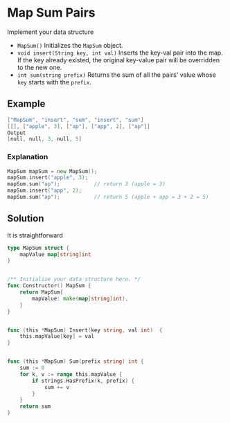 # Map Sum Pairs
Implement your data structure
- `MapSum()` Initializes the `MapSum` object.
- `void insert(String key, int val)` Inserts the key-val pair into the map. If the key already existed, the original key-value pair will be overridden to the new one.
- `int sum(string prefix)` Returns the sum of all the pairs' value whose `key` starts with the `prefix`.

## Example
```go
["MapSum", "insert", "sum", "insert", "sum"]
[[], ["apple", 3], ["ap"], ["app", 2], ["ap"]]
Output
[null, null, 3, null, 5]
```
### Explanation
```go
MapSum mapSum = new MapSum();
mapSum.insert("apple", 3);  
mapSum.sum("ap");           // return 3 (apple = 3)
mapSum.insert("app", 2);    
mapSum.sum("ap");           // return 5 (apple + app = 3 + 2 = 5)
```

## Solution
It is straightforward

```go
type MapSum struct {
    mapValue map[string]int
}


/** Initialize your data structure here. */
func Constructor() MapSum {
    return MapSum{
        mapValue: make(map[string]int),
    }
}


func (this *MapSum) Insert(key string, val int)  {
    this.mapValue[key] = val
}


func (this *MapSum) Sum(prefix string) int {
    sum := 0
    for k, v := range this.mapValue {
        if strings.HasPrefix(k, prefix) {
            sum += v
        }
    }
    return sum
}
```
